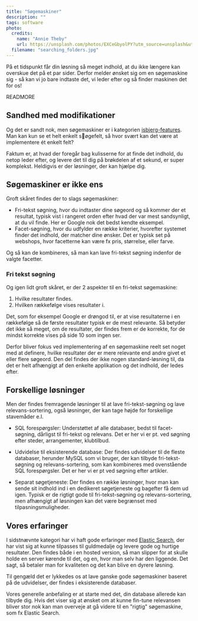 ```yaml
---
title: "Søgemaskiner"
description: ""
tags: software
photo:
  credits:
    name: "Annie Theby"
    url: https://unsplash.com/photos/EXCeGbyolPY?utm_source=unsplash&utm_medium=referral&utm_content=creditCopyText
  filename: "searching_folders.jpg"
---
```


På et tidspunkt får din løsning så meget indhold, at du ikke længere kan overskue det på et par sider. Derfor melder ønsket sig om en søgemaskine sig - så kan vi jo bare indtaste det, vi leder efter og så finder maskinen det for os!

READMORE

## Sandhed med modifikationer

Og det er sandt nok, men søgemaskiner er i kategorien [isbjerg-features](https://substancelab.dk/articles/isbjerge/). Man kan kun se et helt enkelt søgefelt, så hvor svært kan det være at implementere ét enkelt felt?

Faktum er, at hvad der foregår bag kulisserne for at finde det indhold, du netop leder efter, og levere det til dig på brøkdelen af et sekund, er super komplekst. Heldigvis er der løsninger, der kan hjælpe dig.

## Søgemaskiner er ikke ens

Groft skåret findes der to slags søgemaskiner:

* Fri-tekst søgning, hvor du indtaster dine søgeord og så kommer der et resultat, typisk vist i rangeret orden efter hvad der var mest sandsynligt, at du vil finde. Her er Google nok det bedst kendte eksempel.
* Facet-søgning, hvor du udfylder en række kriterier, hvorefter systemet finder det indhold, der matcher dine ønsker. Det er typisk set på webshops, hvor facetterne kan være fx pris, størrelse, eller farve.

Og så kan de kombineres, så man kan lave fri-tekst søgning indenfor de valgte facetter.

### Fri tekst søgning

Og igen lidt groft skåret, er der 2 aspekter til en fri-tekst søgemaskine:

1. Hvilke resultater findes.
2. Hvilken rækkefølge vises resultater i.

Det, som for eksempel Google er drøngod til, er at vise resultaterne i en rækkefølge så de første resultater typisk er de mest relevante. Så betyder det ikke så meget, om de resultater, der findes frem er de korrekte, for de mindst korrekte vises på side 10 som ingen ser.

Derfor bliver fokus ved implementering af en søgemaskine reelt set noget med at definere, hvilke resultater der er mere relevante end andre givet et eller flere søgeord. Den del findes der ikke nogen standard-løsning til, da det er helt afhængigt af den enkelte applikation og det indhold, der ledes efter.

## Forskellige løsninger

Men der findes fremragende løsninger til at lave fri-tekst-søgning og lave relevans-sortering, også løsninger, der kan tage højde for forskellige stavemåder e.l.

* SQL forespørgsler: Understøttet af alle databaser, bedst til facet-søgning, dårligst til fri-tekst og relevans. Det er her vi er pt. ved søgning efter steder, arrangementer, klubtilbud.

* Udvidelse til eksisterende database: Der findes udvidelser til de fleste databaser, herunder MySQL som vi bruger, der kan tilbyde fri-tekst-søgning og relevans-sortering, som kan kombineres med ovenstående SQL forespørgsler. Det er her vi er pt ved søgning efter artikler.
* Separat søgetjeneste: Der findes en række løsninger, hvor man kan sende sit indhold ind i en dedikeret søgetjeneste og bagefter få dem ud igen. Typisk er de rigtigt gode til fri-tekst-søgning og relevans-sortering, men afhængigt af løsningen kan det være begrænset med tilpasningsmuligheder.

## Vores erfaringer

I sidstnævnte kategori har vi haft gode erfaringer med [Elastic Search](https://www.elastic.co/products/elasticsearch), der har vist sig at kunne tilpasses til guldmedalje og levere gode og hurtige resultater. Den findes både i en hosted version, så man slipper for at skulle holde en server kørende til det, og en, hvor man selv har den liggende. Det sagt, så betaler man for kvaliteten og det kan blive en dyrere løsning. 

Til gengæld det er lykkedes os at lave ganske gode søgemaskiner baseret på de udvidelser, der findes i eksisterende databaser. 

Vores generelle anbefaling er at starte med det, din database allerede kan tilbyde dig. Hvis det viser sig at ønsket om at kunne fin-tune relevansen bliver stor nok kan man overveje at gå videre til en "rigtig" søgemaskine, som fx Elastic Search.
